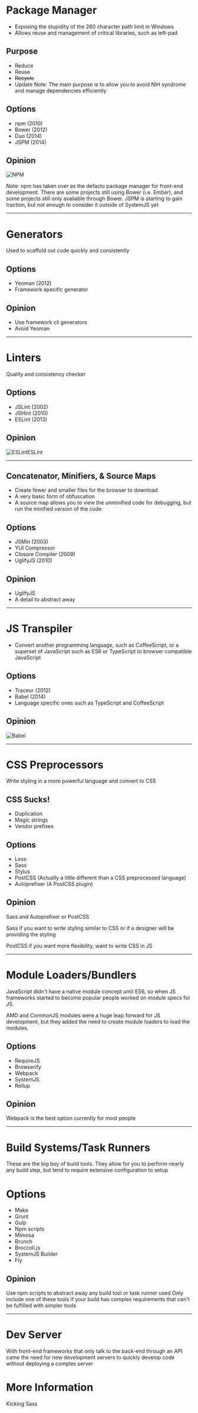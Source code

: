 # Package Manager
- Exposing the stupidity of the 260 character path limit in Windows
- Allows reuse and management of critical libraries, such as left-pad


## Purpose
- Reduce
- Reuse
- ~~Recycle~~
- Update
Note: The main purpose is to allow you to avoid NIH syndrome and manage dependencies efficiently


## Options
- npm (2010)
- Bower (2012)
- Duo (2014)
- JSPM (2014)


## Opinion
![NPM](images/logos/Npm-logo.svg)

Note: npm has taken over as the defacto package manager for front-end development.
There are some projects still using Bower (i.e. Ember), and some projects still only available through Bower.
JSPM is starting to gain traction, but not enough to consider it outside of SystemJS yet

---

# Generators
Used to scaffold out code quickly and consistently


## Options
- Yeoman (2012)
- Framework specific generator


## Opinion
- Use framework cli generators
- Avoid Yeoman

---

# Linters
Quality and consistency checker


## Options
- JSLint (2002)
- JSHint (2010)
- ESLint (2013)


## Opinion
![ESLint](images/logos/eslint.svg)ESLint

---

## Concatenator, Minifiers, & Source Maps
- Create fewer and smaller files for the browser to download
- A very basic form of obfuscation
- A source map allows you to view the unminified code for debugging,
but run the minified version of the code


## Options
- JSMin (2003)
- YUI Compressor
- Closure Compiler (2009)
- UglifyJS (2010)


## Opinion
- UglifyJS
- A detail to abstract away

---

# JS Transpiler
- Convert another programming language, such as CoffeeScript, or a superset of
JavaScript such as ES6 or TypeScript to browser compatible JavaScript

## Options
- Traceur (2012)
- Babel (2014)
- Language specific ones such as TypeScript and CoffeeScript


## Opinion
![Babel](images/logos/babel.svg)

---

# CSS Preprocessors
Write styling in a more powerful language and convert to CSS


## CSS Sucks!
- Duplication
- Magic strings
- Vendor prefixes


## Options
- Less
- Sass
- Stylus
- PostCSS (Actually a little different than a CSS preprocessed language)
- Autoprefixer (A PostCSS plugin)


## Opinion
Sass and Autoprefixer or PostCSS

Sass if you want to write styling similar to CSS
or if a designer will be providing the styling

PostCSS if you want more flexibility, want to write CSS in JS

---

# Module Loaders/Bundlers
JavaScript didn't have a native module concept until ES6,
so when JS frameworks started to become popular people worked on
module specs for JS.

AMD and CommonJS modules were a huge leap forward for JS development,
but they added the need to create module loaders to load the modules.


## Options
- RequireJS
- Browserify
- Webpack
- SystemJS
- Rollup


## Opinion
Webpack is the best option currently for most people

---

# Build Systems/Task Runners
These are the big boy of build tools.
They allow for you to perform nearly any build step,
but tend to require extensive configuration to setup

# Options
- Make
- Grunt
- Gulp
- Npm scripts
- Mimosa
- Brunch
- Broccoli.js
- SystemJS Builder
- Fly


## Opinion
Use npm scripts to abstract away any build tool or task runner used
Only include one of these tools if your build has complex requirements that can't be fulfilled with simpler tools

---

# Dev Server
With front-end frameworks that only talk to the back-end through an API came the need
for new development servers to quickly develop code without deploying a complex server



# More Information
Kicking Sass
